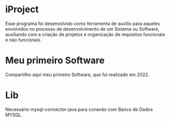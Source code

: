 # iProject
Esse programa foi desenvolvido como ferramenta de auxílio para aqueles envolvidos no processo de desenvolvimento de um Sistema ou Software, auxiliando com a criação de projetos e organização de requisitos funcionais e não funcionais.


# Meu primeiro Software
Compartilho aqui meu primeiro Software, que foi realizado em  2022.


# Lib
Necessário mysql-connector-java para conexão com Banco de Dados MYSQL.

